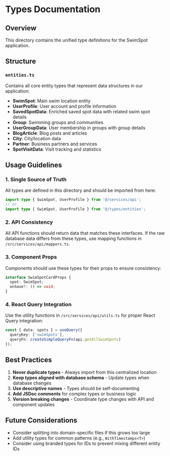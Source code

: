 
# Types Documentation

## Overview
This directory contains the unified type definitions for the SwimSpot application.

## Structure

### `entities.ts`
Contains all core entity types that represent data structures in our application:

- **SwimSpot**: Main swim location entity
- **UserProfile**: User account and profile information
- **SavedSpotData**: Enriched saved spot data with related swim spot details
- **Group**: Swimming groups and communities
- **UserGroupData**: User membership in groups with group details
- **BlogArticle**: Blog posts and articles
- **City**: City/location data
- **Partner**: Business partners and services
- **SpotVisitData**: Visit tracking and statistics

## Usage Guidelines

### 1. Single Source of Truth
All types are defined in this directory and should be imported from here:

```typescript
import type { SwimSpot, UserProfile } from '@/services/api';
// or
import type { SwimSpot, UserProfile } from '@/types/entities';
```

### 2. API Consistency
All API functions should return data that matches these interfaces. If the raw database data differs from these types, use mapping functions in `/src/services/api/mappers.ts`.

### 3. Component Props
Components should use these types for their props to ensure consistency:

```typescript
interface SwimSpotCardProps {
  spot: SwimSpot;
  onSave?: () => void;
}
```

### 4. React Query Integration
Use the utility functions in `/src/services/api/utils.ts` for proper React Query integration:

```typescript
const { data: spots } = useQuery({
  queryKey: ['swimSpots'],
  queryFn: createSimpleQueryFn(api.getAllSwimSpots)
});
```

## Best Practices

1. **Never duplicate types** - Always import from this centralized location
2. **Keep types aligned with database schema** - Update types when database changes
3. **Use descriptive names** - Types should be self-documenting
4. **Add JSDoc comments** for complex types or business logic
5. **Version breaking changes** - Coordinate type changes with API and component updates

## Future Considerations

- Consider splitting into domain-specific files if this grows too large
- Add utility types for common patterns (e.g., `WithTimestamps<T>`)
- Consider using branded types for IDs to prevent mixing different entity IDs
